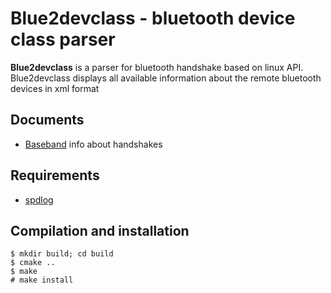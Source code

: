 # Blue2devclass - bluetooth device class parser

**Blue2devclass** is a parser for bluetooth handshake based on linux API. Blue2devclass displays all available information about the remote bluetooth devices in xml format
## Documents
* [Baseband](https://btprodspecificationrefs.blob.core.windows.net/assigned-numbers/Assigned%20Number%20Types/Baseband.pdf) info about handshakes
## Requirements
* [spdlog](https://github.com/gabime/spdlog)

## Compilation and installation
```
$ mkdir build; cd build
$ cmake ..
$ make
# make install

